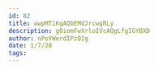 ```yaml
---
id: 82
title: owpMTiKgAQbEMdJrcwgRLy
description: gOiomFwXrloIVcAQgLfgIGYBXD
author: nPoYWerdIPzQIg
date: 1/7/28
tags:
---
```

